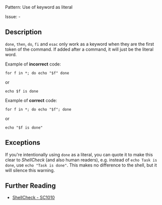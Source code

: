 Pattern: Use of keyword as literal

Issue: -

## Description

`done`, `then`, `do`, `fi` and `esac` only work as a keyword when they are the first token of the command. If added after a command, it will just be the literal word.

Example of **incorrect** code:

```
for f in *; do echo "$f" done
```

or

```
echo $f is done
```

Example of **correct** code:

```
for f in *; do echo "$f"; done
```

or

```
echo "$f is done"

```

## Exceptions

If you're intentionally using `done` as a literal, you can quote it to make this clear to _ShellCheck_ (and also human readers), e.g. instead of `echo Task is done`, use `echo "Task is done"`. This makes no difference to the shell, but it will silence this warning.

## Further Reading

* [ShellCheck - SC1010](https://github.com/koalaman/shellcheck/wiki/SC1010)
